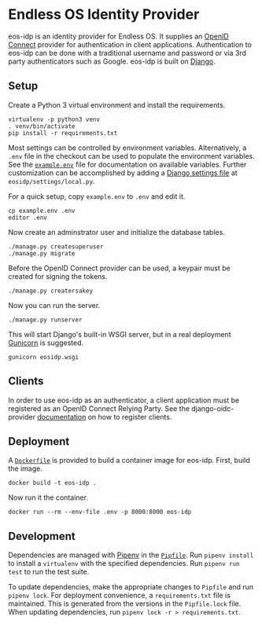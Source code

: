 # Endless OS Identity Provider

eos-idp is an identity provider for Endless OS. It supplies an [OpenID
Connect][openid-connect] provider for authentication in client
applications. Authentication to eos-idp can be done with a traditional
username and password or via 3rd party authenticators such as Google.
eos-idp is built on [Django][django].

[openid-connect]: https://openid.net/connect/
[django]: https://www.djangoproject.com/

## Setup

Create a Python 3 virtual environment and install the requirements.

```
virtualenv -p python3 venv
. venv/bin/activate
pip install -r requirements.txt
```

Most settings can be controlled by environment variables. Alternatively,
a `.env` file in the checkout can be used to populate the environment
variables. See the [`example.env`](example.env) file for documentation
on available variables. Further customization can be accomplished by
adding a [Django settings file][django-settings] at
`eosidp/settings/local.py`.

[django-settings]: https://docs.djangoproject.com/en/3.0/topics/settings/

For a quick setup, copy `example.env` to `.env` and edit it.

```
cp example.env .env
editor .env
```

Now create an adminstrator user and initialize the database tables.

```
./manage.py createsuperuser
./manage.py migrate
```

Before the OpenID Connect provider can be used, a keypair must be
created for signing the tokens.

```
./manage.py creatersakey
```

Now you can run the server.

```
./manage.py runserver
```

This will start Django's built-in WSGI server, but in a real deployment
[Gunicorn][gunicorn] is suggested.

```
gunicorn eosidp.wsgi
```

[gunicorn]: https://gunicorn.org/

## Clients

In order to use eos-idp as an authenticator, a client application must
be registered as an OpenID Connect Relying Party. See the
django-oidc-provider [documentation][relying-party] on how to register
clients.

[relying-party]: https://django-oidc-provider.readthedocs.io/en/latest/sections/relyingparties.html

## Deployment

A [`Dockerfile`](Dockerfile) is provided to build a container image for
eos-idp. First, build the image.

```
docker build -t eos-idp .
```

Now run it the container.

```
docker run --rm --env-file .env -p 8000:8000 eos-idp
```

## Development

Dependencies are managed with [Pipenv][pipenv] in the
[`Pipfile`](Pipfile). Run `pipenv install` to install a `virtualenv`
with the specified dependencies. Run `pipenv run test` to run the test
suite.

To update dependencies, make the appropriate changes to `Pipfile` and
run `pipenv lock`. For deployment convenience, a `requirements.txt` file
is maintained. This is generated from the versions in the `Pipfile.lock`
file. When updating dependencies, run `pipenv lock -r >
requirements.txt`.

[pipenv]: https://pipenv.pypa.io/en/latest/
